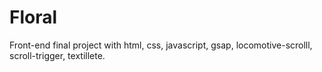 # Floral
Front-end final project with html, css, javascript, gsap, locomotive-scrolll, scroll-trigger, textillete.
